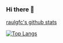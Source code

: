 ### Hi there 👋

[raulgfc's github stats](https://github-readme-stats.vercel.app/api?username=raulgfc)

[![Top Langs](https://github-readme-stats.vercel.app/api/top-langs/?username=raulgfc)](https://github.com/raulgfc/github-readme-stats)


<!--
**raulgfc/raulgfc** is a ✨ _special_ ✨ repository because its `README.md` (this file) appears on your GitHub profile.

Here are some ideas to get you started:

- 🔭 I’m currently working on ...
- 🌱 I’m currently learning ...
- 👯 I’m looking to collaborate on ...
- 🤔 I’m looking for help with ...
- 💬 Ask me about ...
- 📫 How to reach me: ...
- 😄 Pronouns: ...
- ⚡ Fun fact: ...
-->
